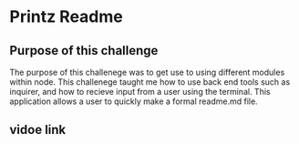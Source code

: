 # Printz Readme

## Purpose of this challenge

The purpose of this challenege was to get use to using different modules within node. This challenege taught me how to use back end tools such as inquirer, and how to recieve input from a user using the terminal. This application allows a user to quickly make a formal readme.md file.

## vidoe link

